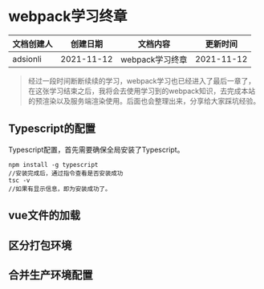# webpack学习终章

| 文档创建人 | 创建日期   | 文档内容        | 更新时间   |
| ---------- | ---------- | --------------- | ---------- |
| adsionli   | 2021-11-12 | webpack学习终章 | 2021-11-12 |

> 经过一段时间断断续续的学习，webpack学习也已经进入了最后一章了，在这张学习结束之后，我将会去使用学习到的webpack知识，去完成本站的预渲染以及服务端渲染使用。后面也会整理出来，分享给大家踩坑经验。

## Typescript的配置

Typescript配置，首先需要确保全局安装了Typescript。

```shell
npm install -g typescript
//安装完成后，通过指令查看是否安装成功
tsc -v
//如果有显示信息，即为安装成功了。
```

## vue文件的加载



## 区分打包环境



## 合并生产环境配置